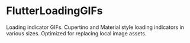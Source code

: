 # FlutterLoadingGIFs
Loading indicator GIFs. Cupertino and Material style loading indicators in various sizes. Optimized for replacing local image assets.
